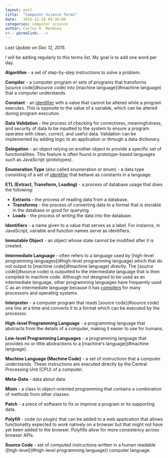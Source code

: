 ```yaml
---
layout: post
title:  "Computer Science Terms"
date:   2015-12-10 09:30:00
categories: computer science
author: Carlos R. Mendoza
<!-- permalink: -->
---
```


*Last Update on Dec 12, 2015.*

I will be adding regularly to this terms list. My goal is to add one word per day.

**Algorithm** - a set of step-by-step instructions to solve a problem.

**Compiler** - a computer program or sets of programs that transforms [source code](#source code) into [machine language](#machine language) that a computer understands.

**Constant** - an [identifier](#identifiers) with a value that cannot be altered while a program executes. This is opposite to the value of a variable, which can be altered during program execution.  

**Data Validation** - the process of checking for correctness, meaningfulness, and security of data to be inputted to the system to ensure a program operates with clean, correct, and useful data. Validation can be implemented by adding logic to an application or through a data dictionary.
  
**Delegation** - an object relying on another object to provide a specific set of functionalities. This feature is often found in prototype-based languages such as JavaScript (prototypes).  

**Enumeration Type** (also called enumeration or enum) - a data type consisting of a set of [identifier](#identifiers) that behave as constants in a language.  

<a name="identifiers"></a>**ETL (Extract, Transform, Loading)** - a process of database usage that does the following:

* **Extracts** - the process of reading data from a database.
* **Transforms** - the process of converting data to a format that is storable in the database or good for querying.
* **Loads** - the process of writing the data into the database.
	  
**Identifiers** - a name given to a value that serves as a label. For instance, in JavaScript, variable and function names serve as identifiers.
  
**Immutable Object** - an object whose state cannot be modified after it is created.

**Intermediate Language** - often refers to a language used by [high-level programming languages](#high-level programming language) which that do not output to [machine code](#machine language) directly. The [source code](#source code) is outputted to the intermediate language that is then compiled to machine code. Although not designed to be used as an intermediate language, other programming languages have frequently used C as an intermediate language because it has [compilers](#compiler) for many processors and operating systems.

<a name="high-level programming language"></a>**Interpreter** - a computer program that reads [source code](#source code) one line at a time and converts it to a format which can be executed by the processor.

**High-level Programming Language** - a programming language that abstracts from the details of a computer, making it easier to use for humans.

<a name="machine language"></a>**Low-level Programming Languages** - a programming language that provides no or little abstractions to a [machine's language](#machine language).

**Machine Language (Machine Code)** - a set of instructions that a computer understands. These instructions are executed directly by the Central Processing Unit (CPU) of a computer. 

**Meta-Data** - data about data.
  
**Mixin** - a class in object-oriented programming that contains a combination of methods from other classes.
  
**Patch** - a piece of software to fix or improve a program or its supporting data.
  
<a name="source code"></a>**Polyfill** - code (or plugin) that can be added to a web application that allows functionality expected to work natively on a browser but that might not have yet been added to the browser. Polyfills allow for more consistency across browser APIs.  

**Source Code** - set of computed instructions written in a human readable ([high-level](#high-level programming language)) computer language.
